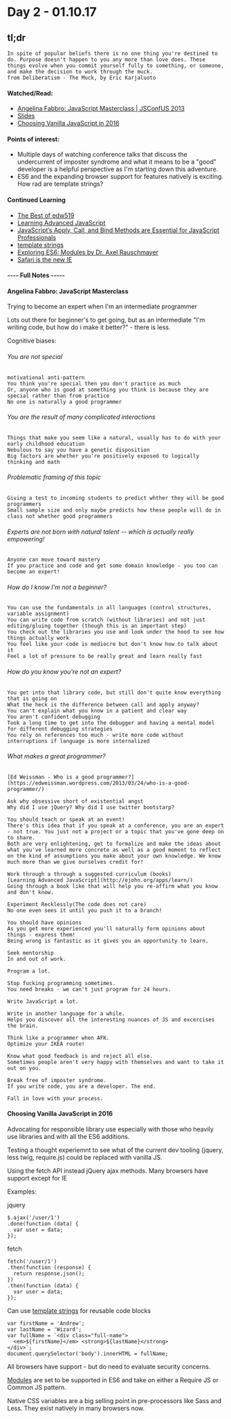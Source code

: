 # Day 2 - 01.10.17

## tl;dr
```
In spite of popular beliefs there is no one thing you're destined to do. Purpose doesn't happen to you any more than love does. These things evolve when you commit yourself fully to something, or someone, and make the decision to work through the muck.
from Deliberatism - The Muck, by Eric Karjaluoto
```

#### Watched/Read:
 - [Angelina Fabbro: JavaScript Masterclass | JSConfUS 2013](https://www.youtube.com/watch?v=v0TFmdO4ZP0&index=21&list=PLUS3uVC08ZapyqfU21joP-B1vTItKf5qi)
 - [Slides](http://afabbro.github.io/jsconf2013)
 - [Choosing Vanilla JavaScript in 2016](https://andrewrabon.com/choosing-vanilla-javascript-in-2016-6f38a8302ee5#.bymlo06yv)

#### Points of interest:
 - Multiple days of watching conference talks that discuss the undercurrent of imposter syndrome and what it means to be a "good" developer is a helpful perspective as I'm starting down this adventure.
 - ES6 and the expanding browser support for features natively is exciting. How rad are template strings?

#### Continued Learning
 - [The Best of edw519](http://v25media.s3.amazonaws.com/edw519_mod.html)
 - [Learning Advanced JavaScript](http://ejohn.org/apps/learn/)
 - [JavaScript’s Apply, Call, and Bind Methods are Essential for JavaScript Professionals](http://javascriptissexy.com/javascript-apply-call-and-bind-methods-are-essential-for-javascript-professionals/)
 - [template strings](https://developer.mozilla.org/en-US/docs/Web/JavaScript/Reference/template_strings)
 - [Exploring ES6: Modules by Dr. Axel Rauschmayer](http://exploringjs.com/es6/ch_modules.html)
 - [Safari is the new IE](https://nolanlawson.com/2015/06/30/safari-is-the-new-ie/)


#### ---- Full Notes -----

#### Angelina Fabbro: JavaScript Masterclass

Trying to become an expert when I'm an intermediate programmer

Lots out there for beginner's to get going, but as an intermediate "I'm writing code, but how do i make it better?" - there is less.

Cognitive biases:
###### You are not special
	motivational anti-pattern
	You think you're special then you don't practice as much
	Or, anyone who is good at something you think is because they are special rather than from practice
	No one is naturally a good programmer

###### You are the result of many complicated interactions
	Things that make you seem like a natural, usually has to do with your early childhood education
	Nebulous to say you have a genetic disposition 
	Big factors are whether you're positively exposed to logically thinking and math

###### Problematic framing of this topic
	Giving a test to incoming students to predict whther they will be good programmers
	Small sample size and only maybe predicts how these people will do in class not whether good programmers

###### Experts are not born with natural talent -- which is actually really empowering!
	Anyone can move toward mastery
	If you practice and code and get some domain knowledge - you too can become an expert!

###### How do I know I'm not a beginner?
	You can use the fundamentals in all languages (control structures, variable assignment)
	You can write code from scratch (without libraries) and not just editing/gluing together (though this is an important step)
	You check out the libraries you use and look under the hood to see how things actually work
	You feel like your code is mediocre but don't know how to talk about it
	Feel a lot of pressure to be really great and learn really fast

###### How do you know you're not an expert?
	You get into that library code, but still don't quite know everything that is going on
	What the heck is the difference between call and apply anyway?
	You can't explain what you know in a patient and clear way
	You aren't confident debugging
	Took a long time to get into the debugger and having a mental model for different debugging strategies
	You rely on references too much - write more code without interruptions if language is more internalized

###### What makes a great programmer?
	[Ed Weissman - Who is a good programmer?](https://edweissman.wordpress.com/2013/03/24/who-is-a-good-programmer/)
	
	Ask why obsessive short of existential angst
	Why did I use jQuery? Why did I use twitter bootstarp?
	
	You should teach or speak at an event!
	There's this idea that if you speak at a conference, you are an expert - not true. You just not a project or a topic that you've gone deep on to share.
	Both are very enlightening, get to formalize and make the ideas about what you've learned more concrete as well as a good moment to reflect on the kind of assumptions you make about your own knowledge. We know much more than we give ourselves credit for!

	Work through a through a suggested curriculum (books)
	[Learning Advanced JavaScript](http://ejohn.org/apps/learn/)
	Going through a book like that will help you re-affirm what you know and don't know.

	Experiment Recklessly(The code does not care)
	No one even sees it until you push it to a branch!

	You should have opinions
	As you get more experienced you'll naturally form opinions about things - express them!
	Being wrong is fantastic as it gives you an opportunity to learn.

	Seek mentorship
	In and out of work.

	Program a lot.

	Stop fucking programming sometimes.
	You need breaks - we can't just program for 24 hours.

	Write JavaScript a lot.

	Write in another language for a while.
	Helps you discover all the interesting nuances of JS and excercises the brain.

	Think like a programmer when AFK.
	Optimize your IKEA route!

	Know what good feedback is and reject all else.
	Sometimes people aren't very happy with themselves and want to take it out on you.

	Break free of imposter syndrome.
	If you write code, you are a developer. The end.

	Fall in love with your process.

#### Choosing Vanilla JavaScript in 2016

Advocating for responsible library use especially with those who heavily use libraries and with all the ES6 additions.

Testing a thought experiemnt to see what of the current dev tooling (jquery, less twig, require.js) could be replaced with vanilla JS.

Using the fetch API instead jQuery ajax methods. Many browsers have support except for IE

Examples:

jquery
```
$.ajax('/user/1')
.done(function (data) {
  var user = data;
});

```

fetch
```
fetch('/user/1')
.then(function (response) {
  return response.json();
})
.then(function (data) {
  var user = data;
});
```

Can use [template strings](https://developer.mozilla.org/en-US/docs/Web/JavaScript/Reference/template_strings) for reusable code blocks
```
var firstName = 'Andrew';
var lastName = 'Wizard';
var fullName = `<div class="full-name">
  <em>${firstName}</em> <strong>${lastName}</strong>
</div>`;
document.querySelector('body').innerHTML = fullName;

```

All browsers have support - but do need to evaluate security concerns.

[Modules](http://exploringjs.com/es6/ch_modules.html) are set to be supported in ES6 and take on either a Require JS or Common JS pattern.

Native CSS variables are a big selling point in pre-processors like Sass and Less. They exist natively in many browsers now.




